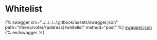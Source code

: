 # Whitelist

{% swagger src="../../../../.gitbook/assets/swagger.json" path="/thena/voter/{address}/whitelist" method="post" %}
[swagger.json](../../../../.gitbook/assets/swagger.json)
{% endswagger %}
